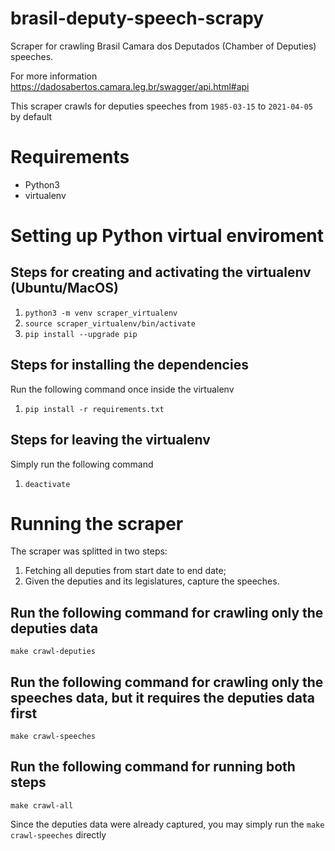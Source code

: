 # brasil-deputy-speech-scrapy
Scraper for crawling Brasil Camara dos Deputados (Chamber of Deputies) speeches.


For more information https://dadosabertos.camara.leg.br/swagger/api.html#api

This scraper crawls for deputies speeches from `1985-03-15` to `2021-04-05` by default

# Requirements

- Python3
- virtualenv

# Setting up Python virtual enviroment

## Steps for creating and activating the virtualenv (Ubuntu/MacOS)

1. ```python3 -m venv scraper_virtualenv```
2. ```source scraper_virtualenv/bin/activate```
3. ```pip install --upgrade pip```

## Steps for installing the dependencies
Run the following command once inside the virtualenv

1. ```pip install -r requirements.txt```

##  Steps for leaving the virtualenv
Simply run the following command

1. ```deactivate```

# Running the scraper

The scraper was splitted in two steps:

1. Fetching all deputies from start date to end date;
2. Given the deputies and its legislatures, capture the speeches.

## Run the following command for **crawling only the deputies data**

```
make crawl-deputies
```

## Run the following command for **crawling only the speeches data, but it requires the deputies data first**

```
make crawl-speeches
```

## Run the following command for **running both steps**

```
make crawl-all
```

Since the deputies data were already captured, you may simply run the `make crawl-speeches` directly